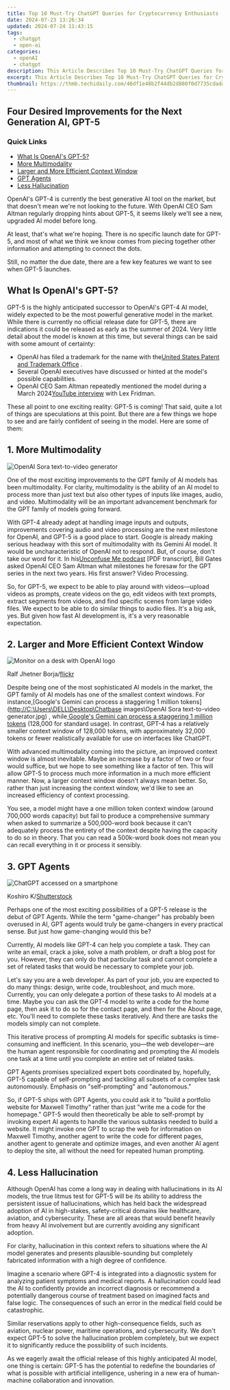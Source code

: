 ```yaml
---
title: Top 10 Must-Try ChatGPT Queries for Cryptocurrency Enthusiasts
date: 2024-07-23 13:26:34
updated: 2024-07-24 11:43:15
tags:
  - chatgpt
  - open-ai
categories:
  - openAI
  - chatgpt
description: This Article Describes Top 10 Must-Try ChatGPT Queries for Cryptocurrency Enthusiasts
excerpt: This Article Describes Top 10 Must-Try ChatGPT Queries for Cryptocurrency Enthusiasts
thumbnail: https://thmb.techidaily.com/46df1e48b2f44db2d880f0d7735cdada8076c6dcb75637faff2a09a30c684309.jpg
---
```


## Four Desired Improvements for the Next Generation AI, GPT-5

### Quick Links

* [What Is OpenAI's GPT-5?](https://www.makeuseof.com/gpt-5-features-we-want-to-see/#what-is-openai-39-s-gpt-5)
* [More Multimodality](https://www.makeuseof.com/gpt-5-features-we-want-to-see/#more-multimodality)
* [Larger and More Efficient Context Window](https://www.makeuseof.com/gpt-5-features-we-want-to-see/#larger-and-more-efficient-context-window)
* [GPT Agents](https://www.makeuseof.com/gpt-5-features-we-want-to-see/#gpt-agents)
* [Less Hallucination](https://www.makeuseof.com/gpt-5-features-we-want-to-see/#less-hallucination)

 OpenAI's GPT-4 is currently the best generative AI tool on the market, but that doesn't mean we're not looking to the future. With OpenAI CEO Sam Altman regularly dropping hints about GPT-5, it seems likely we'll see a new, upgraded AI model before long.

 At least, that's what we're hoping. There is no specific launch date for GPT-5, and most of what we think we know comes from piecing together other information and attempting to connect the dots.

 Still, no matter the due date, there are a few key features we want to see when GPT-5 launches.

## What Is OpenAI's GPT-5?

 GPT-5 is the highly anticipated successor to OpenAI's GPT-4 AI model, widely expected to be the most powerful generative model in the market. While there is currently no official release date for GPT-5, there are indications it could be released as early as the summer of 2024\. Very little detail about the model is known at this time, but several things can be said with some amount of certainty:

* OpenAI has filed a trademark for the name with the[United States Patent and Trademark Office](https://uspto.report/TM/98089548) .
* Several OpenAI executives have discussed or hinted at the model's possible capabilities.
* OpenAI CEO Sam Altman repeatedly mentioned the model during a March 2024[YouTube interview](https://www.youtube.com/watch?v=DNQDqq4mWSY) with Lex Fridman.

 These all point to one exciting reality: GPT-5 is coming! That said, quite a lot of things are speculations at this point. But there are a few things we hope to see and are fairly confident of seeing in the model. Here are some of them:

## 1\. More Multimodality

![OpenAI Sora text-to-video generator](https://static1.makeuseofimages.com/wordpress/wp-content/uploads/2024/03/openai-sora-text-to-video-generator.jpg)

 One of the most exciting improvements to the GPT family of AI models has been multimodality. For clarity, multimodality is the ability of an AI model to process more than just text but also other types of inputs like images, audio, and video. Multimodality will be an important advancement benchmark for the GPT family of models going forward.

 With GPT-4 already adept at handling image inputs and outputs, improvements covering audio and video processing are the next milestone for OpenAI, and GPT-5 is a good place to start. Google is already making serious headway with this sort of multimodality with its Gemini AI model. It would be uncharacteristic of OpenAI not to respond. But, of course, don't take our word for it. In his[Unconfuse Me podcast](https://assets.gatesnotes.com/8a5ac0b3-6095-00af-c50a-89056fbe4642/f0d6c3f0-00cc-4ab6-93cc-7f1d7fd3246e/Unconfuse-Me-with-Bill-Gates-episode-6-TGN-transcript.pdf) \[PDF transcript\], Bill Gates asked OpenAI CEO Sam Altman what milestones he foresaw for the GPT series in the next two years. His first answer? Video Processing.

 So, for GPT-5, we expect to be able to play around with videos—upload videos as prompts, create videos on the go, edit videos with text prompts, extract segments from videos, and find specific scenes from large video files. We expect to be able to do similar things to audio files. It's a big ask, yes. But given how fast AI development is, it's a very reasonable expectation.

## 2\. Larger and More Efficient Context Window

![Monitor on a desk with OpenAI logo](https://static1.makeuseofimages.com/wordpress/wp-content/uploads/2023/08/how-to-analyze-your-local-documents-with-langchain-and-chatgpt-featured-image.jpg)

 Ralf Jhetner Borja/[flickr](https://www.flickr.com/photos/198726053@N04/53043766807/)

 Despite being one of the most sophisticated AI models in the market, the GPT family of AI models has one of the smallest context windows. For instance,[Google's Gemini can process a staggering 1 million tokens](<http://C:\Users\DELL\Desktop\Chatbase> images\OpenAI Sora text-to-video generator.jpg) , while[ Google's Gemini can process a staggering 1 million tokens](https://www.makeuseof.com/why-gemini-context-window-is-a-game-changer/) (128,000 for standard usage). In contrast, GPT-4 has a relatively smaller context window of 128,000 tokens, with approximately 32,000 tokens or fewer realistically available for use on interfaces like ChatGPT.

 With advanced multimodality coming into the picture, an improved context window is almost inevitable. Maybe an increase by a factor of two or four would suffice, but we hope to see something like a factor of ten. This will allow GPT-5 to process much more information in a much more efficient manner. Now, a larger context window doesn't always mean better. So, rather than just increasing the context window, we'd like to see an increased efficiency of context processing.

 You see, a model might have a one million token context window (around 700,000 words capacity) but fail to produce a comprehensive summary when asked to summarize a 500,000-word book because it can't adequately process the entirety of the context despite having the capacity to do so in theory. That you can read a 500k-word book does not mean you can recall everything in it or process it sensibly.

## 3\. GPT Agents

![ChatGPT accessed on a smartphone](https://static1.makeuseofimages.com/wordpress/wp-content/uploads/2024/02/muo-chatgpt-mentions-fi.jpg)

 Koshiro K/[Shutterstock](https://www.shutterstock.com/image-photo/vancouver-canada-jan-23-2024-webpage-2417500449)

 Perhaps one of the most exciting possibilities of a GPT-5 release is the debut of GPT Agents. While the term "game-changer" has probably been overused in AI, GPT agents would truly be game-changers in every practical sense. But just how game-changing would this be?

 Currently, AI models like GPT-4 can help you complete a task. They can write an email, crack a joke, solve a math problem, or draft a blog post for you. However, they can only do that particular task and cannot complete a set of related tasks that would be necessary to complete your job.

 Let's say you are a web developer. As part of your job, you are expected to do many things: design, write code, troubleshoot, and much more. Currently, you can only delegate a portion of these tasks to AI models at a time. Maybe you can ask the GPT-4 model to write a code for the home page, then ask it to do so for the contact page, and then for the About page, etc. You'll need to complete these tasks iteratively. And there are tasks the models simply can not complete.

 This iterative process of prompting AI models for specific subtasks is time-consuming and inefficient. In this scenario, you—the web developer—are the human agent responsible for coordinating and prompting the AI models one task at a time until you complete an entire set of related tasks.

 GPT Agents promises specialized expert bots coordinated by, hopefully, GPT-5 capable of self-prompting and tackling all subsets of a complex task autonomously. Emphasis on "self-prompting" and "autonomous."

 So, if GPT-5 ships with GPT Agents, you could ask it to "build a portfolio website for Maxwell Timothy" rather than just "write me a code for the homepage." GPT-5 would then theoretically be able to self-prompt by invoking expert AI agents to handle the various subtasks needed to build a website. It might invoke one GPT to scrap the web for information on Maxwell Timothy, another agent to write the code for different pages, another agent to generate and optimize images, and even another AI agent to deploy the site, all without the need for repeated human prompting.

## 4\. Less Hallucination

 Although OpenAI has come a long way in dealing with hallucinations in its AI models, the true litmus test for GPT-5 will be its ability to address the persistent issue of hallucinations, which has held back the widespread adoption of AI in high-stakes, safety-critical domains like healthcare, aviation, and cybersecurity. These are all areas that would benefit heavily from heavy AI involvement but are currently avoiding any significant adoption.

 For clarity, hallucination in this context refers to situations where the AI model generates and presents plausible-sounding but completely fabricated information with a high degree of confidence.

 Imagine a scenario where GPT-4 is integrated into a diagnostic system for analyzing patient symptoms and medical reports. A hallucination could lead the AI to confidently provide an incorrect diagnosis or recommend a potentially dangerous course of treatment based on imagined facts and false logic. The consequences of such an error in the medical field could be catastrophic.

 Similar reservations apply to other high-consequence fields, such as aviation, nuclear power, maritime operations, and cybersecurity. We don't expect GPT-5 to solve the hallucination problem completely, but we expect it to significantly reduce the possibility of such incidents.

 As we eagerly await the official release of this highly anticipated AI model, one thing is certain: GPT-5 has the potential to redefine the boundaries of what is possible with artificial intelligence, ushering in a new era of human-machine collaboration and innovation.


<ins class="adsbygoogle"
     style="display:block"
     data-ad-format="autorelaxed"
     data-ad-client="ca-pub-7571918770474297"
     data-ad-slot="1223367746"></ins>



<ins class="adsbygoogle"
     style="display:block"
     data-ad-client="ca-pub-7571918770474297"
     data-ad-slot="8358498916"
     data-ad-format="auto"
     data-full-width-responsive="true"></ins>
